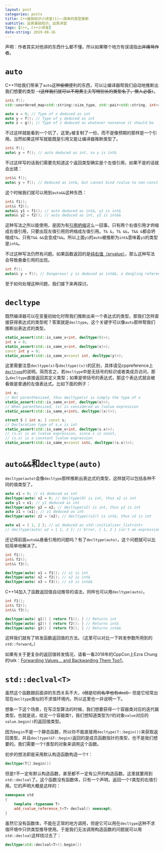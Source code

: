 ```yaml
---
layout: post
categories: posts
title: C++基础知识小讲堂(1)——简单的类型推断
subtitle: 迫真基础知识，迫真讲堂
tags: [C++, C++小讲堂]
date-string: 2019-08-16
---
```

声明：作者其实对他讲的东西什么都不懂，所以如果哪个地方有误请指出~~并痛骂作者~~。

# `auto`

C++11给我们带来了`auto`这种~~偷懒~~便利的东西，可以让编译器帮我们自动地推断出我们想要的类型 ~~（这样我们就可以不用费工夫写特别长的类型名了，懒人必备）~~。
```cpp
int& f();
std::unordered_map<std::string::size_type, std::pair<std::string, int>>::const_local_iterator g();

auto x = 0; // Type of x deduced as int
auto y = f(); // Type of y deduced as int
auto z = g(); // Type of z deduced as whatever nonsense it should be
```

不过这样就能看到一个坑了，这里`y`被复制了一份，而不是像预期的那样是一个引用。当然如果这样写就能既是引用又能让编译器推断类型了。
```cpp
int& f();
auto& y = f(); // auto deduced as int, so y is int&
```

不过这样写的话我们需要先知道这个返回类型确实是个左值引用，如果不是的话就会出错：
```cpp
int&& f();
auto& y = f(); // Deduced as int&, but cannot bind rvalue to non-const lvalue reference
```

这个时候我们就可以用到`auto&&`这种东西：
```cpp
int& f1();
int&& f2();
auto&& y1 = f1(); // auto deduced as int&, y1 is int&
auto&& y2 = f2(); // auto deduced as int, y2 is int&&
```

这种写法之所以能使用，是因为有[引用坍缩](https://zh.cppreference.com/w/cpp/language/reference#.E5.BC.95.E7.94.A8.E5.9D.8D.E7.BC.A9)这么一回事。只有两个右值引用才坍缩成右值引用，只要出现左值引用则坍缩成左值引用。`T& &`，`T& &&`，`T&& &`都会坍缩成`T&`，只有`T&& &&`会变成`T&&`。所以上面`y1`的`auto`被推断为`int&`意味着`y1`的类型是`int&`。

不过这种写法仍然有问题。如果函数返回的是[纯右值（prvalue）](https://zh.cppreference.com/w/cpp/language/value_category#.E7.BA.AF.E5.8F.B3.E5.80.BC)，那么这种写法会导致悬垂引用的出现。
```cpp
int f();
auto&& y = f(); // Dangerous! y is deduced as int&&, a dangling reference
```

至于如何处理这种问题，我们接下来再探讨。

# `decltype`
既然编译器可以在变量初始化时帮我们推断出来一个表达式的类型，那我们怎样直接获得表达式的类型呢？答案就是`decltype`。这个关键字可以像`auto`那样帮我们推断出表达式的类型。

```cpp
static_assert(std::is_same_v<int, decltype(0)>);
int x = 0;
static_assert(std::is_same_v<int, decltype(x)>);
const int y = 0;
static_assert(std::is_same_v<const int, decltype(y)>);
```

这里需要注意`decltype(x)`与`decltype((x))`的区别，具体请见cppreference上[`decltype`](https://zh.cppreference.com/w/cpp/language/decltype)的说明。简而言之，若`decltype`中是无括号的标识或者类成员访问，那么`decltype`直接返回其定义类型；如果是带括号的表达式，那这个表达式就会被看做是普通的左值表达式。比如下面的例子：

```cpp
int x;
// Not parenthesized, thus decltype(x) is simply the type of x
static_assert(std::is_same_v<int, decltype(x)>);
// When parenthesized, (x) is considered an lvalue expression
static_assert(std::is_same_v<int&, decltype((x))>);

struct S { int x; } const s;
// Declaration type of s.x is int
static_assert(std::is_same_v<int, decltype(s.x)>);
// (s.x) is an lvalue expression, since s is const,
// (s.x) is a constant lvalue expression
static_assert(std::is_same_v<const int&, decltype((s.x))>);
```

# `auto&&`和`decltype(auto)`

`decltype(auto)`会像`decltype`那样推断出表达式的类型，这样就可以包括各种不同的值类型了。

```cpp
auto x1 = 0; // x1 deduced as int
decltype(auto) x2 = 0; // decltype(0) is int, thus x2 is int
auto y1 = x1; // y1 deduced as int
decltype(auto) y2 = x2; // decltype(x2) is int, thus y2 is int
auto z1 = (x1); // z1 deduced as int
decltype(auto) z2 = (x2); // decltype((x2)) is int&, thus z2 is int

auto w1 = { 1, 2 }; // w1 deduced as std::initializer_list<int>
// decltype(auto) w2 = { 1, 2 }; // Error, { 1, 2 } isn't an expression
```

还记得前面`auto&&`悬垂引用的问题吗？有了`decltype(auto)`，这个问题就可以比较简单地解决了。

```cpp
int f1();
int& f2();
int&& f3();

decltype(auto) x1 = f1(); // x1 is int
decltype(auto) x2 = f2(); // x2 is int&
decltype(auto) x3 = f3(); // x3 is int&&
```

C++14加入了函数返回值自动推导的语法，同样也可以用`decltype(auto)`。
```cpp
int f1();
int& f2();
int&& f3();

decltype(auto) g1() { return f1(); } // Returns int
decltype(auto) g2() { return f2(); } // Returns int&
decltype(auto) g3() { return f3(); } // Returns int&&
```

这样我们就有了转发函数返回值的方法。（这里可以对比一下转发参数所用到的`std::forward`。）

如果有关于更复杂的返回值转发情况，请看一看2018年的CppCon上Ezra Chung的talk：[Forwarding Values... and Backwarding Them Too?](https://www.youtube.com/watch?v=hwT8K3-NH1w)。

# `std::declval<T>`

虽然这个函数跟前面讲的东西关系不大，~~（但是它的名字也有decl）~~ 但是它经常出现在`decltype`类似的不求值环境内，所以这里也一并说明一下。

想象一下这个场景，在写泛型算法的时候，我们想要获得一个容器类对应的迭代器类型。也就是说，给定一个容器类`T`，我们想知道类型为`T`的对象`value`对应的`value.begin()`的返回值类型。

因为`begin`不是一个静态函数，所以你不能直接用`decltype(T::begin())`来获取返回类型，并且`decltype(&T::begin)`返回的是成员函数指针的类型，也不是我们想要的。我们需要一个`T`类型的对象来调用这个函数。

初步的想法即是采用默认构造函数构造一个`T`：
```cpp
decltype(T{}.begin())
```

但是`T`不一定有默认构造函数，甚至都不一定有公开的构造函数。这里就要用到`std::declval`了。这个函数没有函数体，只有一个声明，返回一个`T`类型的右值引用。它的声明大概是这样的：
```cpp
namespace std
{
    template <typename T>
    add_rvalue_reference_t<T> declval() noexcept;
}
```

虽然它没有函数体，不能在正常的地方调用，但是它可以用在`decltype`这种不求值环境中只供类型推导使用。于是我们无法调用构造函数的问题就可以用`std::declval`这样绕过去了：
```cpp
decltype(std::declval<T>().begin())
```
